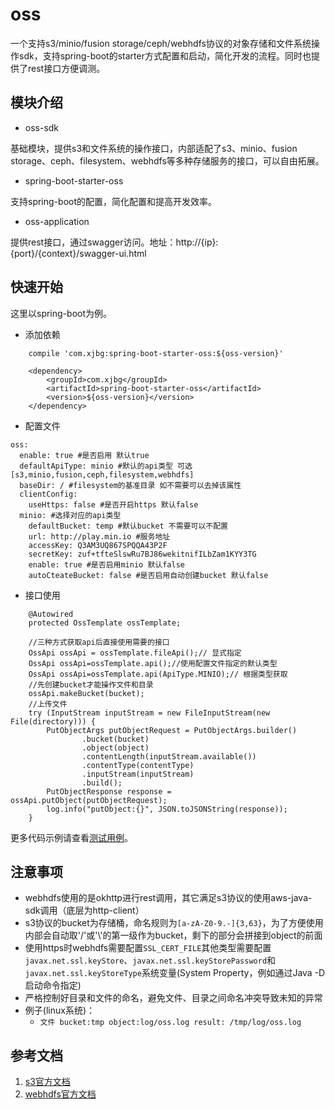 # oss

一个支持s3/minio/fusion storage/ceph/webhdfs协议的对象存储和文件系统操作sdk，支持spring-boot的starter方式配置和启动，简化开发的流程。同时也提供了rest接口方便调测。

## 模块介绍

* oss-sdk

基础模块，提供s3和文件系统的操作接口，内部适配了s3、minio、fusion storage、ceph、filesystem、webhdfs等多种存储服务的接口，可以自由拓展。

* spring-boot-starter-oss

支持spring-boot的配置，简化配置和提高开发效率。

* oss-application

提供rest接口，通过swagger访问。地址：http://{ip}:{port}/{context}/swagger-ui.html

## 快速开始

这里以spring-boot为例。

* 添加依赖

```
    compile 'com.xjbg:spring-boot-starter-oss:${oss-version}'
```
```
    <dependency>
        <groupId>com.xjbg</groupId>
        <artifactId>spring-boot-starter-oss</artifactId>
        <version>${oss-version}</version>
    </dependency>
```
* 配置文件
```
oss:
  enable: true #是否启用 默认true
  defaultApiType: minio #默认的api类型 可选[s3,minio,fusion,ceph,filesystem,webhdfs]
  baseDir: / #filesystem的基准目录 如不需要可以去掉该属性
  clientConfig:
    useHttps: false #是否开启https 默认false
  minio: #选择对应的api类型
    defaultBucket: temp #默认bucket 不需要可以不配置
    url: http://play.min.io #服务地址
    accessKey: Q3AM3UQ867SPQQA43P2F
    secretKey: zuf+tfteSlswRu7BJ86wekitnifILbZam1KYY3TG
    enable: true #是否启用minio 默认false
    autoCteateBucket: false #是否启用自动创建bucket 默认false
```

* 接口使用
```
    @Autowired
    protected OssTemplate ossTemplate;
    
    //三种方式获取api后直接使用需要的接口
    OssApi ossApi = ossTemplate.fileApi();// 显式指定
    OssApi ossApi=ossTemplate.api();//使用配置文件指定的默认类型
    OssApi ossApi=ossTemplate.api(ApiType.MINIO);// 根据类型获取
    //先创建bucket才能操作文件和目录
    ossApi.makeBucket(bucket);
    //上传文件
    try (InputStream inputStream = new FileInputStream(new File(directory))) {
        PutObjectArgs putObjectRequest = PutObjectArgs.builder()
                .bucket(bucket)
                .object(object)
                .contentLength(inputStream.available())
                .contentType(contentType)
                .inputStream(inputStream)
                .build();
        PutObjectResponse response = ossApi.putObject(putObjectRequest);
        log.info("putObject:{}", JSON.toJSONString(response));
    }
```

更多代码示例请查看[测试用例](/oss-application/src/test/java/com/xjbg/oss/application/OSSTest.java)。

## 注意事项

* webhdfs使用的是okhttp进行rest调用，其它满足s3协议的使用aws-java-sdk调用（底层为http-client）
* s3协议的bucket为存储桶，命名规则为```[a-zA-Z0-9.-]{3,63}```，为了方便使用内部会自动取'/'或'\\'的第一级作为bucket，剩下的部分会拼接到object的前面
* 使用https时webhdfs需要配置```SSL_CERT_FILE```其他类型需要配置```javax.net.ssl.keyStore```、```javax.net.ssl.keyStorePassword```和```javax.net.ssl.keyStoreType```系统变量(System Property，例如通过Java -D启动命令指定)
* 严格控制好目录和文件的命名，避免文件、目录之间命名冲突导致未知的异常
* 例子(linux系统)：
   * ```文件 bucket:tmp object:log/oss.log result: /tmp/log/oss.log ```
   
## 参考文档

1. [s3官方文档](https://amazonaws-china.com/cn/s3/)
2. [webhdfs官方文档](https://hadoop.apache.org/docs/stable/hadoop-project-dist/hadoop-hdfs/WebHDFS.html)